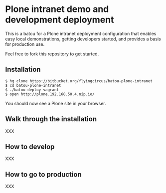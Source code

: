 # Plone intranet demo and development deployment

This is a batou for a Plone intranet deployment configuration that enables
easy local demonstrations, getting developers started, and provides a
basis for production use.

Feel free to fork this repository to get started.

## Installation

    $ hg clone https://bitbucket.org/flyingcircus/batou-plone-intranet
    $ cd batou-plone-intranet
    $ ./batou deploy vagrant
    $ open http://plone.192.168.50.4.nip.io/

You should now see a Plone site in your browser.

## Walk through the installation

XXX

## How to develop

XXX

## How to go to production

XXX
